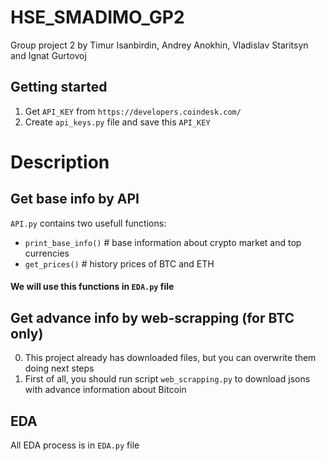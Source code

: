 # HSE_SMADIMO_GP2

Group project 2 by Timur Isanbirdin, Andrey Anokhin, Vladislav Staritsyn and Ignat Gurtovoj

## Getting started
1. Get `API_KEY` from `https://developers.coindesk.com/`
2. Create `api_keys.py` file and save this `API_KEY`

# Description
## Get base info by API
`API.py` contains two usefull functions:
- `print_base_info()` # base information about crypto market and top currencies
- `get_prices()` # history prices of BTC and ETH
#### We will use this functions in `EDA.py` file

## Get advance info by web-scrapping (for BTC only)
0. This project already has downloaded files, but you can overwrite them doing next steps
1. First of all, you should run script `web_scrapping.py` to download jsons with advance information about Bitcoin

## EDA
All EDA process is in `EDA.py` file
